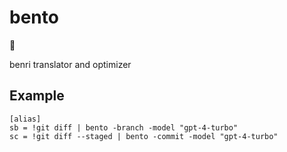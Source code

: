 # bento

🍱

benri translator and optimizer

## Example

```.gitconfig
[alias]
sb = !git diff | bento -branch -model "gpt-4-turbo"
sc = !git diff --staged | bento -commit -model "gpt-4-turbo"
```
